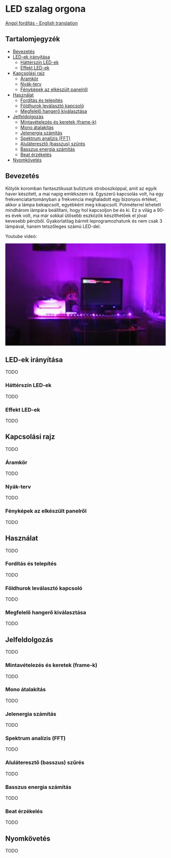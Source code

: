 # LED szalag orgona

[Angol fordítás - English translation](README.md)

## Tartalomjegyzék
  * [Bevezetés](#bevezetés)
  * [LED-ek irányítása](#led-ek-irányítása)
    * [Háttérszín LED-ek](#háttérszín-led-ek)
    * [Effekt LED-ek](#effekt-led-ek)
  * [Kapcsolási rajz](#kapcsolási-rajz)
    * [Áramkör](#Áramkör)
    * [Nyák-terv](#nyák-terv)
    * [Fényképek az elkészült panelről](#fényképek-az-elkészült-panelről)
  * [Használat](#használat)
    * [Fordítás és telepítés](#fordítás-és-telepítés)
    * [Földhurok leválasztó kapcsoló](#földhurok-leválasztó-kapcsoló)
    * [Megfelelő hangerő kiválasztása](#megfelelő-hangerő-kiválasztása)
  * [Jelfeldolgozás](#jelfeldolgozás)
    * [Mintavételezés és keretek (frame-k)](#mintavételezés-és-keretek-frame-k)
    * [Mono átalakítás](#mono-átalakítás)
    * [Jelenergia számítás](#jelenergia-számítás)
    * [Spektrum analízis (FFT)](#spektrum-analízis-fft)
    * [Aluláteresztő (basszus) szűrés](#aluláteresztő-basszus-szűrés)
    * [Basszus energia számítás](#basszus-energia-számítás)
    * [Beat érzékelés](#beat-érzékelés)
  * [Nyomkövetés](#nyomkövetés)

## Bevezetés

Kölyök koromban fantasztikusat buliztunk stroboszkóppal, amit az egyik haver készített, a mai napig emlékszem rá.
Egyszerű kapcsolás volt, ha egy frekvenciatartományban a frekvencia meghaladott egy bizonyos értéket, akkor a lámpa bekapcsolt, egyébként meg kikapcsolt. Potméterrel lehetett mindhárom lámpára beállítani, hogy hol kapcsoljon be és ki.
Ez a világ a 90-es évek volt, ma már sokkal ütősebb eszközök készíthetőek el jóval kevesebb pénzből. Gyakorlatilag bármit leprogramozhatunk és nem csak 3 lámpával, hanem tetszőleges számú LED-del.

Youtube videó:

[![LED strip organ video](docs/images/youtube-video.png)](https://www.youtube.com/watch?v=_tZMUPP6Tb4 "LED strip organ")

## LED-ek irányítása

TODO

### Háttérszín LED-ek

TODO

### Effekt LED-ek

TODO

## Kapcsolási rajz

TODO

### Áramkör

TODO

### Nyák-terv

TODO

### Fényképek az elkészült panelről

TODO

## Használat

TODO

### Fordítás és telepítés

TODO

### Földhurok leválasztó kapcsoló

TODO

### Megfelelő hangerő kiválasztása

TODO

## Jelfeldolgozás

TODO

### Mintavételezés és keretek (frame-k)

TODO

### Mono átalakítás

TODO

### Jelenergia számítás

TODO

### Spektrum analízis (FFT)

TODO

### Aluláteresztő (basszus) szűrés

TODO

### Basszus energia számítás

TODO

### Beat érzékelés

TODO

## Nyomkövetés

TODO
